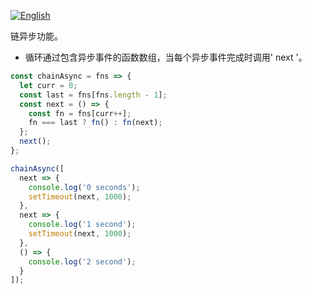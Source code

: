 
<a href="./README.md" target="_blank"><img src="https://img.shields.io/badge/-English-gray" alt="English"/></a>

链异步功能。

- 循环通过包含异步事件的函数数组，当每个异步事件完成时调用' next '。

```js
const chainAsync = fns => {
  let curr = 0;
  const last = fns[fns.length - 1];
  const next = () => {
    const fn = fns[curr++];
    fn === last ? fn() : fn(next);
  };
  next();
};
```

```js
chainAsync([
  next => {
    console.log('0 seconds');
    setTimeout(next, 1000);
  },
  next => {
    console.log('1 second');
    setTimeout(next, 1000);
  },
  () => {
    console.log('2 second');
  }
]);
```
